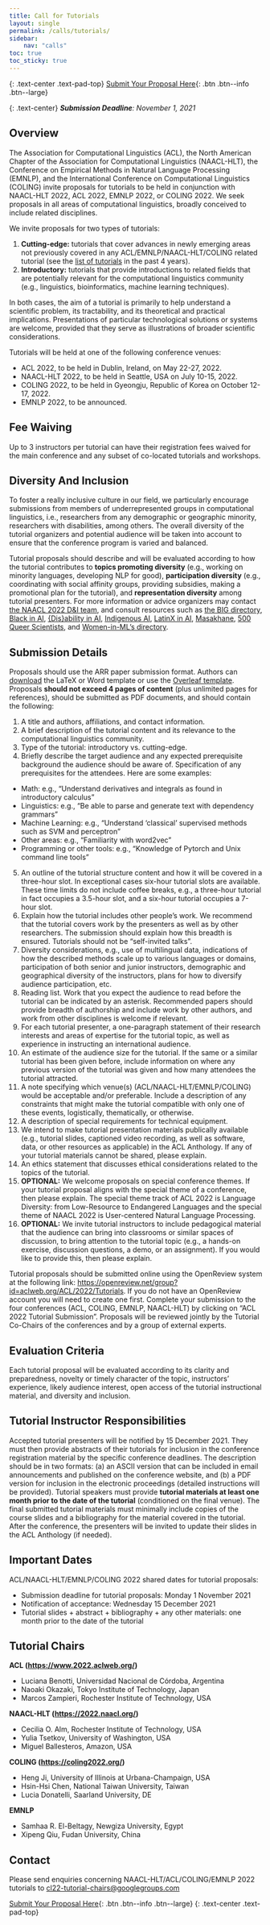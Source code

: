 ```yaml
---
title: Call for Tutorials
layout: single
permalink: /calls/tutorials/
sidebar: 
    nav: "calls"
toc: true
toc_sticky: true
---
```


{: .text-center .text-pad-top}
[Submit Your Proposal Here](https://openreview.net/group?id=aclweb.org/ACL/2022/Tutorials){: .btn .btn--info .btn--large}

{: .text-center}
_**Submission Deadline**: November 1, 2021_

## Overview

The Association for Computational Linguistics (ACL), the North American Chapter of the Association for Computational Linguistics (NAACL-HLT), the Conference on Empirical Methods in Natural Language Processing (EMNLP), and the International Conference on Computational Linguistics (COLING) invite proposals for tutorials to be held in conjunction with NAACL-HLT 2022, ACL 2022, EMNLP 2022, or COLING 2022. We seek proposals in all areas of computational linguistics, broadly conceived to include related disciplines.

We invite proposals for two types of tutorials:

1. **Cutting-edge:** tutorials that cover advances in newly emerging areas not previously covered in any ACL/EMNLP/NAACL-HLT/COLING related tutorial (see the [list of tutorials](https://www.aclweb.org/adminwiki/index.php?title=Past_tutorials) in the past 4 years).
2. **Introductory:** tutorials that provide introductions to related fields that are potentially relevant for the computational linguistics community (e.g., linguistics, bioinformatics,  machine learning techniques).

In both cases, the aim of a tutorial is primarily to help understand a scientific problem, its tractability, and its theoretical and practical implications. Presentations of particular technological solutions or systems are welcome, provided that they serve as illustrations of broader scientific considerations.

Tutorials will be held at one of the following conference venues:

* ACL 2022, to be held in Dublin, Ireland, on May 22-27, 2022. 
* NAACL-HLT 2022, to be held in Seattle, USA on July 10-15, 2022. 
* COLING 2022, to be held in Gyeongju, Republic of Korea on October 12-17, 2022.
* EMNLP 2022, to be announced.

## Fee Waiving

Up to 3 instructors per tutorial can have their registration fees waived for the main conference and any subset of co-located tutorials and workshops.

## Diversity And Inclusion

To foster a really inclusive culture in our field, we particularly encourage submissions from members of underrepresented groups in computational linguistics, i.e., researchers from any demographic or geographic minority, researchers with disabilities, among others. The overall diversity of the tutorial organizers and potential audience will be taken into account to ensure that the conference program is varied and balanced. 
 
Tutorial proposals should describe and will be evaluated according to how the tutorial contributes to **topics promoting diversity** (e.g., working on minority languages, developing NLP for good), **participation diversity** (e.g., coordinating with social affinity groups, providing subsidies, making a promotional plan for the tutorial), and **representation diversity** among tutorial presenters. For more information or advice organizers may contact [the NAACL 2022 D&I team](/committees/diversity-inclusion/), and consult resources such as [the BIG directory](http://www.winlp.org/big-directory/), [Black in AI](https://blackinai.github.io/#/membership), [{Dis}ability in AI](https://elesa.github.io/ability_in_AI/), [Indigenous AI](https://www.indigenous-ai.net/), [LatinX in AI](https://lxai.app/PUBLIC-DIRECTORY), [Masakhane](https://www.masakhane.io/), [500 Queer Scientists](https://500queerscientists.com/), and [Women-in-ML’s directory](https://wimlworkshop.org/sh_projects/directory/).  

## Submission Details

Proposals should use the ARR paper submission format. Authors can [download](https://github.com/acl-org/ACLPUB/tree/master/templates) the LaTeX or Word template or use the [Overleaf template](https://www.overleaf.com/read/crtcwgxzjskr). Proposals **should not exceed 4 pages of content** (plus unlimited pages for references), should be submitted as PDF documents, and should contain the following:

1. A title and authors, affiliations, and contact information.
2. A brief description of the tutorial content and its relevance to the computational linguistics community. 
3. Type of the tutorial: introductory vs. cutting-edge. 
4. Briefly describe the target audience and any expected prerequisite background the audience should be aware of. Specification of any prerequisites for the attendees. Here are some examples:
  * Math: e.g., “Understand derivatives and integrals as found in introductory calculus”
  * Linguistics: e.g., “Be able to parse and generate text with dependency grammars”
  * Machine Learning: e.g., “Understand ‘classical’ supervised methods such as SVM and perceptron”
  * Other areas: e.g., “Familiarity with word2vec”
  * Programming or other tools: e.g., “Knowledge of Pytorch and Unix command line tools”
5. An outline of the tutorial structure content and how it will  be covered in a three-hour slot. In exceptional cases six-hour tutorial slots are available. These time limits do not include coffee breaks, e.g., a three-hour tutorial in fact occupies a 3.5-hour slot, and a six-hour tutorial occupies a 7-hour slot.
6. Explain how the tutorial includes other people’s work. We recommend that the tutorial covers work by the presenters as well as by other researchers. The submission should explain how this breadth is ensured. Tutorials should not be “self-invited talks”.
7. Diversity considerations, e.g., use of multilingual data, indications of how the described methods scale up to various languages or domains, participation of both senior and junior instructors, demographic and geographical diversity of the instructors, plans for how to diversify audience participation, etc.
8. Reading list. Work that you expect the audience to read before the tutorial can be indicated by an asterisk. Recommended papers should provide breadth of authorship and include work by other authors, and work from other disciplines is welcome if relevant. 
9. For each tutorial presenter, a one-paragraph statement of their research interests and  areas of expertise for the tutorial topic, as well as experience in instructing an international audience.
10. An estimate of the audience size for the tutorial. If the same or a similar tutorial has been given before, include information on where any previous version of the tutorial was given and how many attendees the tutorial attracted.
11. A note specifying which venue(s) (ACL/NAACL-HLT/EMNLP/COLING) would be acceptable and/or preferable. Include a description of any constraints that might make the tutorial compatible with only one of these events, logistically, thematically, or otherwise.
12. A description of special requirements for technical equipment.
13. We intend to make tutorial presentation materials publically available (e.g., tutorial slides, captioned video recording, as well as software, data, or other resources as applicable) in the ACL Anthology. If any of your tutorial materials cannot be shared, please explain. 
14. An ethics statement that discusses ethical considerations related to the topics of the tutorial.  
15. **OPTIONAL:** We welcome proposals on special conference themes. If your tutorial proposal aligns with the special theme of a conference, then please explain. The special theme track of ACL 2022 is Language Diversity: from Low-Resource to Endangered Languages and the special theme of NAACL 2022 is User-centered Natural Language Processing.
16. **OPTIONAL:** We invite tutorial instructors to include pedagogical material that the audience can bring into classrooms or similar spaces of discussion, to bring attention to the tutorial topic (e.g., a hands-on exercise, discussion questions, a demo, or an assignment). If you would like to provide this, then please explain. 

Tutorial proposals should be submitted online using the OpenReview system at the following link: <https://openreview.net/group?id=aclweb.org/ACL/2022/Tutorials>. If you do not have an OpenReview account you will need to create one first. Complete your submission to the four conferences (ACL, COLING, EMNLP, NAACL-HLT) by clicking on “ACL 2022 Tutorial Submission”. Proposals will be reviewed jointly by the Tutorial Co-Chairs of the conferences and by a group of external experts.

## Evaluation Criteria

Each tutorial proposal will be evaluated according to its clarity and preparedness, novelty or timely character of the topic, instructors’ experience, likely audience interest, open access of the tutorial instructional material, and diversity and inclusion.

## Tutorial Instructor Responsibilities

Accepted tutorial presenters will be notified by 15 December 2021. They must then provide abstracts of their tutorials for inclusion in the conference registration material by the specific conference deadlines. The description should be in two formats: (a) an ASCII version that can be included in email announcements and published on the conference website, and (b) a PDF version for inclusion in the electronic proceedings (detailed instructions will be provided). Tutorial speakers must provide **tutorial materials at least one month prior to the date of the tutorial** (conditioned on the final venue). The final submitted tutorial materials must minimally include copies of the course slides and a bibliography for the material covered in the tutorial. After the conference, the presenters will be invited to update their slides in the ACL Anthology (if needed).

## Important Dates

ACL/NAACL-HLT/EMNLP/COLING 2022 shared dates for tutorial proposals:

* Submission deadline for tutorial proposals: Monday 1 November 2021 
* Notification of acceptance: Wednesday 15 December 2021
* Tutorial slides + abstract + bibliography + any other materials: one month prior to the date of the tutorial

## Tutorial Chairs

**ACL (<https://www.2022.aclweb.org/>)**

* Luciana Benotti, Universidad Nacional de Córdoba, Argentina
* Naoaki Okazaki, Tokyo Institute of Technology, Japan
* Marcos Zampieri, Rochester Institute of Technology, USA

**NAACL-HLT (<https://2022.naacl.org/>)**

* Cecilia O. Alm, Rochester Institute of Technology, USA
* Yulia Tsetkov, University of Washington, USA
* Miguel Ballesteros, Amazon, USA

**COLING (<https://coling2022.org/>)**

* Heng Ji, University of Illinois at Urbana-Champaign, USA
* Hsin-Hsi Chen, National Taiwan University, Taiwan
* Lucia Donatelli, Saarland University, DE

**EMNLP**

* Samhaa R. El-Beltagy, Newgiza University, Egypt
* Xipeng Qiu, Fudan University, China

## Contact

Please send enquiries concerning NAACL-HLT/ACL/COLING/EMNLP 2022 tutorials to <cl22-tutorial-chairs@googlegroups.com>

[Submit Your Proposal Here](https://openreview.net/group?id=aclweb.org/ACL/2022/Tutorials){: .btn .btn--info .btn--large}
{: .text-center .text-pad-top}
